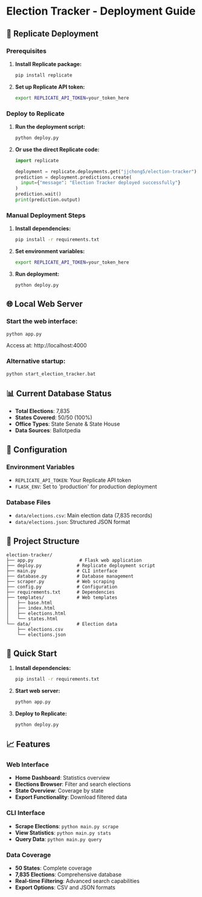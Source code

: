 # Election Tracker - Deployment Guide

## 🚀 Replicate Deployment

### Prerequisites
1. **Install Replicate package:**
   ```bash
   pip install replicate
   ```

2. **Set up Replicate API token:**
   ```bash
   export REPLICATE_API_TOKEN=your_token_here
   ```

### Deploy to Replicate

1. **Run the deployment script:**
   ```bash
   python deploy.py
   ```

2. **Or use the direct Replicate code:**
   ```python
   import replicate

   deployment = replicate.deployments.get("jjchong5/election-tracker")
   prediction = deployment.predictions.create(
     input={"message": "Election Tracker deployed successfully"}
   )
   prediction.wait()
   print(prediction.output)
   ```

### Manual Deployment Steps

1. **Install dependencies:**
   ```bash
   pip install -r requirements.txt
   ```

2. **Set environment variables:**
   ```bash
   export REPLICATE_API_TOKEN=your_token_here
   ```

3. **Run deployment:**
   ```bash
   python deploy.py
   ```

## 🌐 Local Web Server

### Start the web interface:
```bash
python app.py
```

Access at: http://localhost:4000

### Alternative startup:
```bash
python start_election_tracker.bat
```

## 📊 Current Database Status
- **Total Elections**: 7,835
- **States Covered**: 50/50 (100%)
- **Office Types**: State Senate & State House
- **Data Sources**: Ballotpedia

## 🔧 Configuration

### Environment Variables
- `REPLICATE_API_TOKEN`: Your Replicate API token
- `FLASK_ENV`: Set to 'production' for production deployment

### Database Files
- `data/elections.csv`: Main election data (7,835 records)
- `data/elections.json`: Structured JSON format

## 📁 Project Structure
```
election-tracker/
├── app.py                 # Flask web application
├── deploy.py             # Replicate deployment script
├── main.py               # CLI interface
├── database.py           # Database management
├── scraper.py            # Web scraping
├── config.py             # Configuration
├── requirements.txt      # Dependencies
├── templates/            # Web templates
│   ├── base.html
│   ├── index.html
│   ├── elections.html
│   └── states.html
└── data/                 # Election data
    ├── elections.csv
    └── elections.json
```

## 🚀 Quick Start

1. **Install dependencies:**
   ```bash
   pip install -r requirements.txt
   ```

2. **Start web server:**
   ```bash
   python app.py
   ```

3. **Deploy to Replicate:**
   ```bash
   python deploy.py
   ```

## 📈 Features

### Web Interface
- **Home Dashboard**: Statistics overview
- **Elections Browser**: Filter and search elections
- **State Overview**: Coverage by state
- **Export Functionality**: Download filtered data

### CLI Interface
- **Scrape Elections**: `python main.py scrape`
- **View Statistics**: `python main.py stats`
- **Query Data**: `python main.py query`

### Data Coverage
- **50 States**: Complete coverage
- **7,835 Elections**: Comprehensive database
- **Real-time Filtering**: Advanced search capabilities
- **Export Options**: CSV and JSON formats
